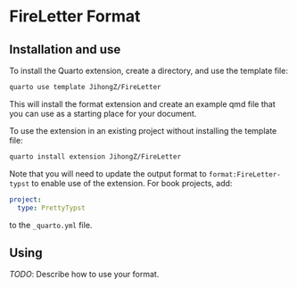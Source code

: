 # FireLetter Format

## Installation and use

To install the Quarto extension, create a directory, and use the template file:

```bash
quarto use template JihongZ/FireLetter
```

This will install the format extension and create an example qmd file
that you can use as a starting place for your document.


To use the extension in an existing project without installing the template file:

```bash
quarto install extension JihongZ/FireLetter
```

Note that you will need to update the output format to `format:FireLetter-typst` to enable use of the extension. For book projects, add:

```yaml
project:
  type: PrettyTypst
```

to the `_quarto.yml` file.

## Using

_TODO_: Describe how to use your format.

